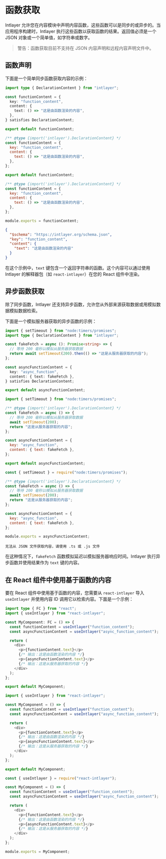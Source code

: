 # 函数获取

Intlayer 允许您在内容模块中声明内容函数，这些函数可以是同步的或异步的。当应用程序构建时，Intlayer 执行这些函数以获取函数的结果。返回值必须是一个 JSON 对象或一个简单值，如字符串或数字。

> 警告：函数获取目前不支持在 JSON 内容声明和远程内容声明文件中。

## 函数声明

下面是一个简单同步函数获取内容的示例：

```typescript fileName="**/*.content.ts" contentDeclarationFormat="typescript"
import type { DeclarationContent } from "intlayer";

const functionContent = {
  key: "function_content",
  content: {
    text: () => "这是由函数渲染的内容",
  },
} satisfies DeclarationContent;

export default functionContent;
```

```javascript fileName="**/*.content.mjs" contentDeclarationFormat="esm"
/** @type {import('intlayer').DeclarationContent} */
const functionContent = {
  key: "function_content",
  content: {
    text: () => "这是由函数渲染的内容",
  },
};

export default functionContent;
```

```javascript fileName="**/*.content.cjs" contentDeclarationFormat="commonjs"
/** @type {import('intlayer').DeclarationContent} */
const functionContent = {
  key: "function_content",
  content: {
    text: () => "这是由函数渲染的内容",
  },
};

module.exports = functionContent;
```

```json fileName="**/*.content.json" contentDeclarationFormat="json"
{
  "$schema": "https://intlayer.org/schema.json",
  "key": "function_content",
  "content": {
    "text": "这是由函数渲染的内容"
  }
}
```

在这个示例中，`text` 键包含一个返回字符串的函数。这个内容可以通过使用 Intlayer 的解释器包（如 `react-intlayer`）在您的 React 组件中渲染。

## 异步函数获取

除了同步函数，Intlayer 还支持异步函数，允许您从外部来源获取数据或用模拟数据模拟数据检索。

下面是一个模拟服务器获取的异步函数的示例：

```typescript fileName="**/*.content.ts" contentDeclarationFormat="typescript"
import { setTimeout } from "node:timers/promises";
import type { DeclarationContent } from "intlayer";

const fakeFetch = async (): Promise<string> => {
  // 等待 200 毫秒以模拟从服务器获取数据
  return await setTimeout(200).then(() => "这是从服务器获取的内容");
};

const asyncFunctionContent = {
  key: "async_function",
  content: { text: fakeFetch },
} satisfies DeclarationContent;

export default asyncFunctionContent;
```

```javascript fileName="**/*.content.mjs" contentDeclarationFormat="esm"
import { setTimeout } from "node:timers/promises";

/** @type {import('intlayer').DeclarationContent} */
const fakeFetch = async () => {
  // 等待 200 毫秒以模拟从服务器获取数据
  await setTimeout(200);
  return "这是从服务器获取的内容";
};

const asyncFunctionContent = {
  key: "async_function",
  content: { text: fakeFetch },
};

export default asyncFunctionContent;
```

```javascript fileName="**/*.content.cjs" contentDeclarationFormat="commonjs"
const { setTimeout } = require("node:timers/promises");

/** @type {import('intlayer').DeclarationContent} */
const fakeFetch = async () => {
  // 等待 200 毫秒以模拟从服务器获取数据
  await setTimeout(200);
  return "这是从服务器获取的内容";
};

const asyncFunctionContent = {
  key: "async_function",
  content: { text: fakeFetch },
};

module.exports = asyncFunctionContent;
```

```plaintext fileName="**/*.content.json" contentDeclarationFormat="json"
无法从 JSON 文件获取内容，请使用 .ts 或 .js 文件
```

在这种情况下，`fakeFetch` 函数模拟延迟以模拟服务器响应时间。Intlayer 执行异步函数并使用结果作为 `text` 键的内容。

## 在 React 组件中使用基于函数的内容

要在 React 组件中使用基于函数的内容，您需要从 `react-intlayer` 导入 `useIntlayer` 并使用内容 ID 调用它以检索内容。下面是一个示例：

```typescript fileName="**/*.jsx" codeFormat="typescript"
import type { FC } from "react";
import { useIntlayer } from "react-intlayer";

const MyComponent: FC = () => {
  const functionContent = useIntlayer("function_content");
  const asyncFunctionContent = useIntlayer("async_function_content");

  return (
    <div>
      <p>{functionContent.text}</p>
      {/* 输出：这是由函数渲染的内容 */}
      <p>{asyncFunctionContent.text}</p>
      {/* 输出：这是从服务器获取的内容 */}
    </div>
  );
};

export default MyComponent;
```

```javascript fileName="**/*.mjx" codeFormat="esm"
import { useIntlayer } from "react-intlayer";

const MyComponent = () => {
  const functionContent = useIntlayer("function_content");
  const asyncFunctionContent = useIntlayer("async_function_content");

  return (
    <div>
      <p>{functionContent.text}</p>
      {/* 输出：这是由函数渲染的内容 */}
      <p>{asyncFunctionContent.text}</p>
      {/* 输出：这是从服务器获取的内容 */}
    </div>
  );
};

export default MyComponent;
```

```javascript fileName="**/*.cjs" codeFormat="commonjs"
const { useIntlayer } = require("react-intlayer");

const MyComponent = () => {
  const functionContent = useIntlayer("function_content");
  const asyncFunctionContent = useIntlayer("async_function_content");

  return (
    <div>
      <p>{functionContent.text}</p>
      {/* 输出：这是由函数渲染的内容 */}
      <p>{asyncFunctionContent.text}</p>
      {/* 输出：这是从服务器获取的内容 */}
    </div>
  );
};

module.exports = MyComponent;
```
